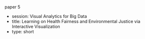 paper 5
- session: Visual Analytics for Big Data
- title: Learning on Health Fairness and Environmental Justice via Interactive Visualization
- type: short
